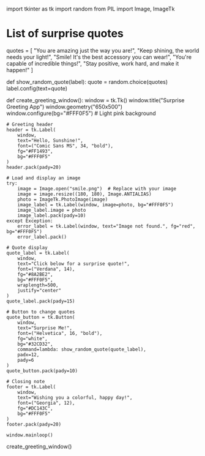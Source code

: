 import tkinter as tk
import random
from PIL import Image, ImageTk

# List of surprise quotes
quotes = [
    "You are amazing just the way you are!",
    "Keep shining, the world needs your light!",
    "Smile! It's the best accessory you can wear!",
    "You're capable of incredible things!",
    "Stay positive, work hard, and make it happen!"
]

def show_random_quote(label):
    quote = random.choice(quotes)
    label.config(text=quote)

def create_greeting_window():
    window = tk.Tk()
    window.title("Surprise Greeting App")
    window.geometry("650x500")
    window.configure(bg="#FFF0F5")  # Light pink background

    # Greeting header
    header = tk.Label(
        window,
        text="Hello, Sunshine!",
        font=("Comic Sans MS", 34, "bold"),
        fg="#FF1493",
        bg="#FFF0F5"
    )
    header.pack(pady=20)

    # Load and display an image
    try:
        image = Image.open("smile.png")  # Replace with your image
        image = image.resize((180, 180), Image.ANTIALIAS)
        photo = ImageTk.PhotoImage(image)
        image_label = tk.Label(window, image=photo, bg="#FFF0F5")
        image_label.image = photo
        image_label.pack(pady=10)
    except Exception:
        error_label = tk.Label(window, text="Image not found.", fg="red", bg="#FFF0F5")
        error_label.pack()

    # Quote display
    quote_label = tk.Label(
        window,
        text="Click below for a surprise quote!",
        font=("Verdana", 14),
        fg="#8A2BE2",
        bg="#FFF0F5",
        wraplength=500,
        justify="center"
    )
    quote_label.pack(pady=15)

    # Button to change quotes
    quote_button = tk.Button(
        window,
        text="Surprise Me!",
        font=("Helvetica", 16, "bold"),
        fg="white",
        bg="#32CD32",
        command=lambda: show_random_quote(quote_label),
        padx=12,
        pady=6
    )
    quote_button.pack(pady=10)

    # Closing note
    footer = tk.Label(
        window,
        text="Wishing you a colorful, happy day!",
        font=("Georgia", 12),
        fg="#DC143C",
        bg="#FFF0F5"
    )
    footer.pack(pady=20)

    window.mainloop()

create_greeting_window()

